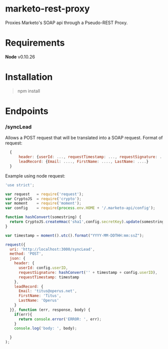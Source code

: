 marketo-rest-proxy
==================

Proxies Marketo's SOAP api through a Pseudo-REST Proxy.

# Requirements
__Node__ v0.10.26

# Installation
> npm install

# Endpoints
### /syncLead
Allows a POST request that will be translated into a SOAP request. Format of request:
```javascript
  {
      header: {userId: ..., requestTimestamp: ..., requestSignature: ...},
      leadRecord: {Email: ...., FirstName: ...., LastName: ....}
  }
```

Example using node request:
```javascript
'use strict';

var request   = require('request');
var CryptoJS  = require('crypto');
var moment    = require('moment');
var config    = require(process.env.HOME + '/.marketo-api/config');

function hashConvert(somestring) {
  return CryptoJS.createHmac('sha1',config.secretKey).update(somestring).digest('hex');
}

var timestamp = moment().utc().format("YYYY-MM-DDTHH:mm:ssZ");

request({
  uri: 'http://localhost:3000/syncLead',
  method: 'POST',
  json: {
    header: {
      userId: config.userID,
      requestSignature: hashConvert('' + timestamp + config.userID),
      requestTimestamp: timestamp
    },
    leadRecord: {
      Email: 'titus@operus.net',
      FirstName: 'Titus',
      LastName: 'Operus'
    }
  }}, function (err, response, body) {
    if(err){
      return console.error('ERROR: ', err);
    } 
    console.log('body: ', body);

  }
);

```
